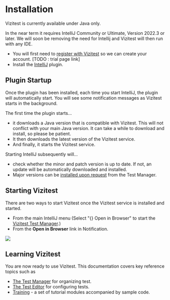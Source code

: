 # Installation
Vizitest is currently available under Java only. 

In the near term it requires IntelliJ Community or Ultimate, Version 2022.3 or later. We will soon be removing the need for Intellij and Vizitest will then run with any IDE.

- You will first need to [register with Vizitest](nutshell.md) so we can create your account. [TODO : trial page link]
- Install the [IntelliJ](https://plugins.jetbrains.com/plugin/22716-vizitest) plugin.

## Plugin Startup
Once the plugin has been installed, each time you start IntelliJ, the plugin will automatically start. You will see some notification messages as Vizitest starts in the background.

The first time the plugin starts...

- it downloads a Java version that is compatible with Vizitest. This will not conflict with your main Java version. It can take a while to download and install, so please be patient.
- It then downloads the latest version of the Vizitest service.
- And finally, it starts the Vizitest service.

Starting IntelliJ subsequently will...

- check whether the minor and patch version is up to date. If not, an update will be automatically downloaded and installed. 
- Major versions can be [installed upon request](updating.md) from the Test Manager.

## Starting Vizitest
There are two ways to start Vizitest once the Vizitest service is installed and started.

- From the main IntelliJ menu (Select "{} Open in Browser" to start the [Vizitest Test Manager](test-manager-intro.md).)
- From the **Open in Browser** link in Notification.

![](intellij-startup.png)

## Learning Vizitest
You are now ready to use Vizitest. This documentation covers key reference topics such as

- [The Test Manager](test-manager-intro.md) for organizing test.
- [The Test Editor](test-editor.md) for configuring tests.
- [Training](training.md) - a set of tutorial modules accompanied by sample code.

